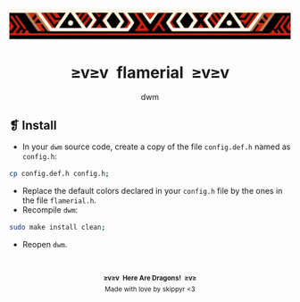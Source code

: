 <p align="center">
	<img alt="" src="../../assets/ornament.webp" />
</p>
<h1 align="center">≥v≥v&ensp;flamerial&ensp;≥v≥v</h1>
<p align="center">dwm</p>

## ❡ Install

- In your `dwm` source code, create a copy of the file `config.def.h` named as `config.h`:

```sh
cp config.def.h config.h;
```

- Replace the default colors declared in your `config.h` file by the ones in the file `flamerial.h`.
- Recompile `dwm`:

```sh
sudo make install clean;
```

- Reopen `dwm`.

&ensp;
<p align="center"><sup><strong>≥v≥v&ensp;Here Are Dragons!&ensp;≥v≥</strong><br />Made with love by skippyr <3</sup></p>

